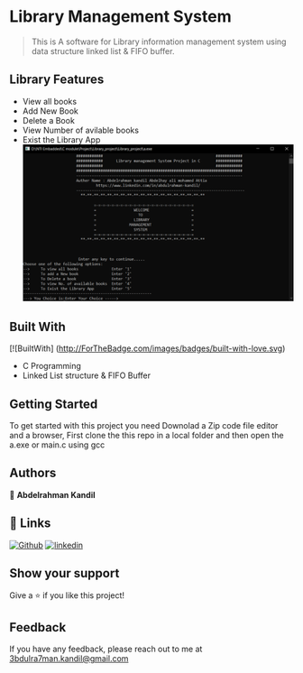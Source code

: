 # Library  Management System 

 > This is A software for Library information management system using data structure linked list & FIFO buffer.
 

 ## Library Features

- View all books
- Add New Book
- Delete a Book
- View Number of avilable books
- Exist the Library App
![screenshot](screenshot.png)

## Built With
[![BuiltWith]
(http://ForTheBadge.com/images/badges/built-with-love.svg)

- C Programming
- Linked List  structure & FIFO Buffer


## Getting Started

To get started with this project you need Downolad a Zip code file  editor and a browser, First clone the this repo in a local folder and then open the a.exe or main.c using gcc 

## Authors

👤 **Abdelrahman Kandil**

## 🔗 Links
[![Github](https://img.shields.io/badge/GitHub-100000?style=for-the-badge&logo=github&logoColor=white)](https://github.com/AbdelrahmanKandil)
[![linkedin](https://img.shields.io/badge/linkedin-0A66C2?style=for-the-badge&logo=linkedin&logoColor=white)](https://www.linkedin.com/in/abdulrahman-kandil/)


## Show your support

Give a ⭐️ if you like this project!

## Feedback

If you have any feedback, please reach out to me at 3bdulra7man.kandil@gmail.com

